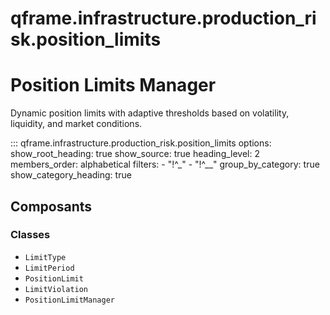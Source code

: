 # qframe.infrastructure.production_risk.position_limits


Position Limits Manager
======================

Dynamic position limits with adaptive thresholds based on volatility,
liquidity, and market conditions.


::: qframe.infrastructure.production_risk.position_limits
    options:
      show_root_heading: true
      show_source: true
      heading_level: 2
      members_order: alphabetical
      filters:
        - "!^_"
        - "!^__"
      group_by_category: true
      show_category_heading: true

## Composants

### Classes

- `LimitType`
- `LimitPeriod`
- `PositionLimit`
- `LimitViolation`
- `PositionLimitManager`

